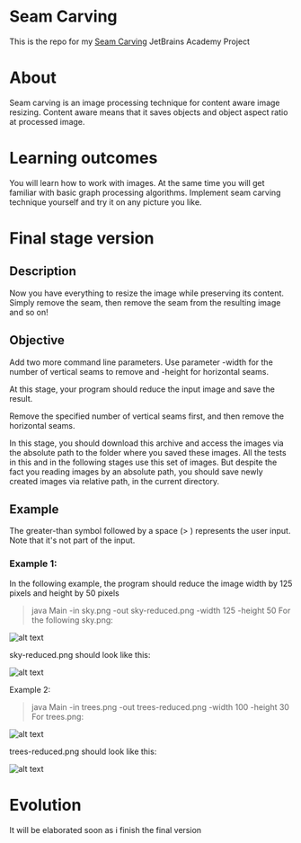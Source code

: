 # Seam Carving
This is the repo for my [Seam Carving](https://hyperskill.org/projects/89?goal=347) JetBrains Academy Project

# About
Seam carving is an image processing technique for content aware image resizing.
Content aware means that it saves objects and object aspect ratio at processed image.

# Learning outcomes
You will learn how to work with images. At the same time you will get familiar with basic graph processing algorithms. Implement seam carving technique yourself and try it on any picture you like.

# Final stage version

## Description
Now you have everything to resize the image while preserving its content. Simply remove the seam, then remove the seam from the resulting image and so on!

## Objective
Add two more command line parameters. Use parameter -width for the number of vertical seams to remove and -height for horizontal seams.

At this stage, your program should reduce the input image and save the result.

Remove the specified number of vertical seams first, and then remove the horizontal seams.

In this stage, you should download this archive and access the images via the absolute path to the folder where you saved these images. All the tests in this and in the following stages use this set of images. But despite the fact you reading images by an absolute path, you should save newly created images via relative path, in the current directory.

## Example
The greater-than symbol followed by a space (> ) represents the user input. Note that it's not part of the input.

### Example 1:

In the following example, the program should reduce the image width by 125 pixels and height by 50 pixels

> java Main -in sky.png -out sky-reduced.png -width 125 -height 50
For the following sky.png:

![alt text](https://lh6.googleusercontent.com/3UunASdpPsuGEyiTcm_hpcRkO-HXWiT0AEOYffQPtrtFPgW8C_W4pcCsEVITifZOd0R1alttczfaeeRAVdn8XSL3ZcT1XJ5BPUnoPoR8zgeo-43Pf8cgxWwvjb1gZSm3pmQduG0n)

sky-reduced.png should look like this:

![alt text](https://lh3.googleusercontent.com/_Ym63YhQvvucO8qUSYkpxas2nKdTGTLcRUH_lc7t91f8x7kLwoKk9KX_kbhvKhi3sxQiRadV59evKPcDkehx8rEKM86eSaPP9uhafmliHco6b7TZVGxp_L7ac49H8h2Uc_WL4VRy)


Example 2:

> java Main -in trees.png -out trees-reduced.png -width 100 -height 30
For trees.png:


![alt text](https://lh3.googleusercontent.com/aNYkWYZUYMLihMdtI341OoiBqUOENSBtjm30v950oHtMBm01e_eNo4grjNPgp_MgbqnVu0wX9UVzab47O65h0Dr8HfZv98eHCeGpr5byUcES8c_-gO33feDUfB6R--HndOdcMxrP)

trees-reduced.png should look like this:

![alt text](https://lh6.googleusercontent.com/jjA12yuFxhRWVebJu67Nrqdru6iNi77ak3_UjP6C54LPatfnjYKL1FplB8D2G0WpZhqK6qIRgA65gbOEQFigu99Nx1H-SvhVWhOscUJvlpYDN4LZynRXn__nR5131iIRZFWr8pRX)

# Evolution
It will be elaborated soon as i finish the final version
